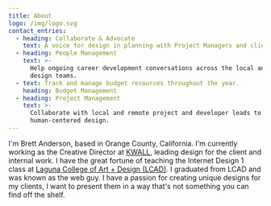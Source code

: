 ```yaml
---
title: About
logo: /img/logo.svg
contact_entries:
  - heading: Collaborate & Advocate
    text: A voice for design in planning with Project Managers and clients.
  - heading: People Management
    text: >-
      Help ongoing career development conversations across the local and remote
      design teams.
  - text: Track and manage budget resources throughout the year.
    heading: Budget Management
  - heading: Project Management
    text: >-
      Collaborate with local and remote project and developer leads to maintain
      human-centered design.
---
```

I'm Brett Anderson, based in Orange County, California. I'm currently working as the Creative Director at [KWALL](https://kwallcompany.com/), leading design for the client and internal work. I have the great fortune of teaching the Internet Design 1 class at [Laguna College of Art + Design (LCAD)](https://lcad.edu/). I graduated from LCAD and was known as the web guy. I have a passion for creating unique designs for my clients, I want to present them in a way that's not something you can find off the shelf.